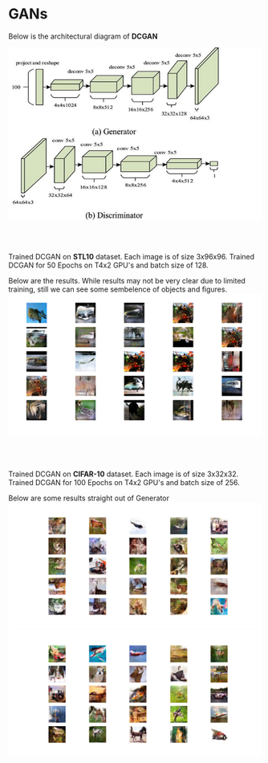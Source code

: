 # GANs
Below is the architectural diagram of **DCGAN**
   
![image](https://github.com/Shiva18A/GANs/blob/main/imgs_results/dcgan.jpg?raw=true "architecture")

<br><br>

Trained DCGAN on **STL10** dataset. Each image is of size 3x96x96. Trained DCGAN for 50 Epochs on T4x2 GPU's and batch size of 128.
 
Below are the results. While results may not be very clear due to limited training, still we can see some sembelence of objects and figures.
![image](https://github.com/Shiva18A/GANs/blob/main/imgs_results/output_images.png?raw=true "results")

<br><br>

Trained DCGAN on **CIFAR-10** dataset. Each image is of size 3x32x32. Trained DCGAN for 100 Epochs on T4x2 GPU's and batch size of 256.
   
Below are some results straight out of Generator
![image](https://github.com/Shiva18A/GANs/blob/main/imgs_results/output_images1_cifar.png?raw=true "results")
![image](https://github.com/Shiva18A/GANs/blob/main/imgs_results/output_images2_cifar.png?raw=true "results")


